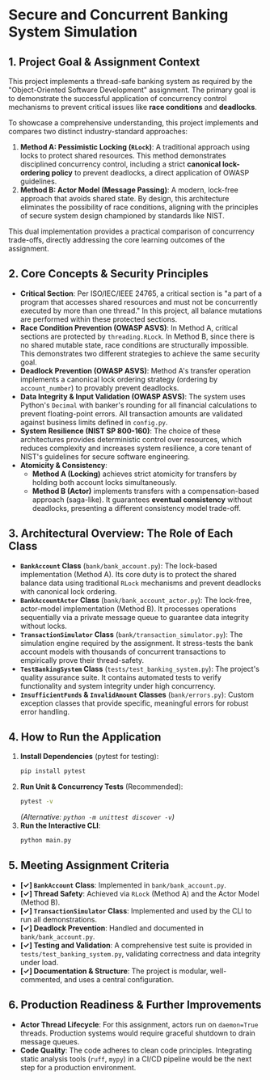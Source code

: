 # Secure and Concurrent Banking System Simulation

## 1. Project Goal & Assignment Context


This project implements a thread-safe banking system as required by the "Object-Oriented Software Development" assignment. The primary goal is to demonstrate the successful application of concurrency control mechanisms to prevent critical issues like **race conditions** and **deadlocks**.

To showcase a comprehensive understanding, this project implements and compares two distinct industry-standard approaches:

1.  **Method A: Pessimistic Locking (`RLock`)**: A traditional approach using locks to protect shared resources. This method demonstrates disciplined concurrency control, including a strict **canonical lock-ordering policy** to prevent deadlocks, a direct application of OWASP guidelines.
2.  **Method B: Actor Model (Message Passing)**: A modern, lock-free approach that avoids shared state. By design, this architecture eliminates the possibility of race conditions, aligning with the principles of secure system design championed by standards like NIST.

This dual implementation provides a practical comparison of concurrency trade-offs, directly addressing the core learning outcomes of the assignment.

## 2. Core Concepts & Security Principles

* **Critical Section**: Per ISO/IEC/IEEE 24765, a critical section is "a part of a program that accesses shared resources and must not be concurrently executed by more than one thread." In this project, all balance mutations are performed within these protected sections.
* **Race Condition Prevention (OWASP ASVS)**: In Method A, critical sections are protected by `threading.RLock`. In Method B, since there is no shared mutable state, race conditions are structurally impossible. This demonstrates two different strategies to achieve the same security goal.
* **Deadlock Prevention (OWASP ASVS)**: Method A's transfer operation implements a canonical lock ordering strategy (ordering by `account_number`) to provably prevent deadlocks.
* **Data Integrity & Input Validation (OWASP ASVS)**: The system uses Python's `Decimal` with banker's rounding for all financial calculations to prevent floating-point errors. All transaction amounts are validated against business limits defined in `config.py`.
* **System Resilience (NIST SP 800-160)**: The choice of these architectures provides deterministic control over resources, which reduces complexity and increases system resilience, a core tenant of NIST's guidelines for secure software engineering.
* **Atomicity & Consistency**:
    * **Method A (Locking)** achieves strict atomicity for transfers by holding both account locks simultaneously.
    * **Method B (Actor)** implements transfers with a compensation-based approach (saga-like). It guarantees **eventual consistency** without deadlocks, presenting a different consistency model trade-off.

## 3. Architectural Overview: The Role of Each Class

* **`BankAccount` Class** (`bank/bank_account.py`): The lock-based implementation (Method A). Its core duty is to protect the shared balance data using traditional `RLock` mechanisms and prevent deadlocks with canonical lock ordering.
* **`BankAccountActor` Class** (`bank/bank_account_actor.py`): The lock-free, actor-model implementation (Method B). It processes operations sequentially via a private message queue to guarantee data integrity without locks.
* **`TransactionSimulator` Class** (`bank/transaction_simulator.py`): The simulation engine required by the assignment. It stress-tests the bank account models with thousands of concurrent transactions to empirically prove their thread-safety.
* **`TestBankingSystem` Class** (`tests/test_banking_system.py`): The project's quality assurance suite. It contains automated tests to verify functionality and system integrity under high concurrency.
* **`InsufficientFunds` & `InvalidAmount` Classes** (`bank/errors.py`): Custom exception classes that provide specific, meaningful errors for robust error handling.

## 4. How to Run the Application

1.  **Install Dependencies** (pytest for testing):
    ```bash
    pip install pytest
    ```
2.  **Run Unit & Concurrency Tests** (Recommended):
    ```bash
    pytest -v
    ```
    *(Alternative: `python -m unittest discover -v`)*
3.  **Run the Interactive CLI**:
    ```bash
    python main.py
    ```

## 5. Meeting Assignment Criteria

* **[✓] `BankAccount` Class**: Implemented in `bank/bank_account.py`.
* **[✓] Thread Safety**: Achieved via `RLock` (Method A) and the Actor Model (Method B).
* **[✓] `TransactionSimulator` Class**: Implemented and used by the CLI to run all demonstrations.
* **[✓] Deadlock Prevention**: Handled and documented in `bank/bank_account.py`.
* **[✓] Testing and Validation**: A comprehensive test suite is provided in `tests/test_banking_system.py`, validating correctness and data integrity under load.
* **[✓] Documentation & Structure**: The project is modular, well-commented, and uses a central configuration.

## 6. Production Readiness & Further Improvements

* **Actor Thread Lifecycle**: For this assignment, actors run on `daemon=True` threads. Production systems would require graceful shutdown to drain message queues.
* **Code Quality**: The code adheres to clean code principles. Integrating static analysis tools (`ruff`, `mypy`) in a CI/CD pipeline would be the next step for a production environment.